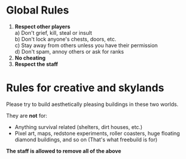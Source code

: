 ﻿Global Rules
============

1. **Respect other players**  
 a) Don't grief, kill, steal or insult  
 b) Don't lock anyone's chests, doors, etc.  
 c) Stay away from others unless you have their permission  
 d) Don't spam, annoy others or ask for ranks  
2. **No cheating**
3. **Respect the staff**

Rules for creative and skylands
===============================

Please try to build aesthetically pleasing buildings in these two worlds.

They are **not** for:

- Anything survival related (shelters, dirt houses, etc.)
- Pixel art, maps, redstone experiments, roller coasters, huge floating diamond buildings, and so on (That's what freebuild is for)

**The staff is allowed to remove all of the above**

